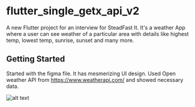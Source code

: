 # flutter_single_getx_api_v2

A new Flutter project for an interview for SteadFast It. It's a weather App where a user can see weather of a particular area with details like highest temp, lowest temp, sunrise, sunset and many more.

## Getting Started

Started with the figma file. It has mesmerizing UI design. Used Open weather API from https://www.weatherapi.com/ and showed necessary data. 

![alt text](https://i.postimg.cc/NF94XxrB/Screenshot-2024-05-01-16-20-31-229-com-example-weather-app.jpg)
